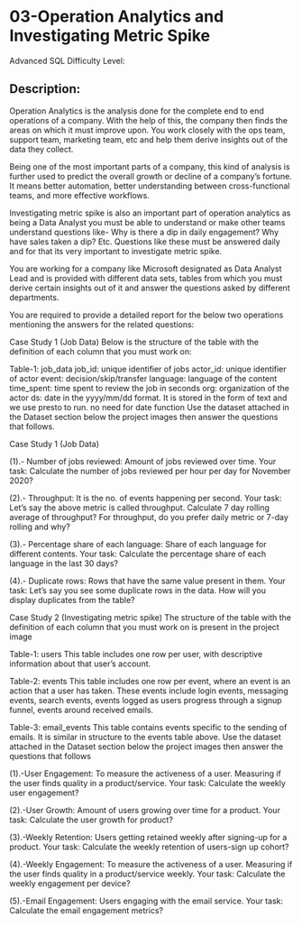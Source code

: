 # 03-Operation Analytics and Investigating Metric Spike

Advanced SQL
Difficulty Level:     
## Description:
Operation Analytics is the analysis done for the complete end to end operations of a company. With the help of this, the company then finds the areas on which it must improve upon. You work closely with the ops team, support team, marketing team, etc and help them derive insights out of the data they collect.

Being one of the most important parts of a company, this kind of analysis is further used to predict the overall growth or decline of a company’s fortune. It means better automation, better understanding between cross-functional teams, and more effective workflows.

Investigating metric spike is also an important part of operation analytics as being a Data Analyst you must be able to understand or make other teams understand questions like- Why is there a dip in daily engagement? Why have sales taken a dip? Etc. Questions like these must be answered daily and for that its very important to investigate metric spike.

You are working for a company like Microsoft designated as Data Analyst Lead and is provided with different data sets, tables from which you must derive certain insights out of it and answer the questions asked by different departments.

You are required to provide a detailed report for the below two operations mentioning the answers for the related questions:

Case Study 1 (Job Data)
Below is the structure of the table with the definition of each column that you must work on:

Table-1: job_data
job_id: unique identifier of jobs
actor_id: unique identifier of actor
event: decision/skip/transfer
language: language of the content
time_spent: time spent to review the job in seconds
org: organization of the actor
ds: date in the yyyy/mm/dd format. It is stored in the form of text and we use presto to run. no need for date function
Use the dataset attached in the Dataset section below the project images then answer the questions that follows.


Case Study 1 (Job Data)

(1).- Number of jobs reviewed: Amount of jobs reviewed over time.
      Your task: Calculate the number of jobs reviewed per hour per day for November 2020?
    
(2).- Throughput: It is the no. of events happening per second.
      Your task: Let’s say the above metric is called throughput. Calculate 7 day rolling average of throughput? For throughput, do you prefer daily       metric or 7-day rolling and why?
      
(3).- Percentage share of each language: Share of each language for different contents.
      Your task: Calculate the percentage share of each language in the last 30 days? 
      
(4).- Duplicate rows: Rows that have the same value present in them.
      Your task: Let’s say you see some duplicate rows in the data. How will you display duplicates from the table?

Case Study 2 (Investigating metric spike)
The structure of the table with the definition of each column that you must work on is present in the project image

Table-1: users
This table includes one row per user, with descriptive information about that user’s account.

Table-2: events
This table includes one row per event, where an event is an action that a user has taken. These events include login events, messaging events, search events, events logged as users progress through a signup funnel, events around received emails.

Table-3: email_events
This table contains events specific to the sending of emails. It is similar in structure to the events table above.
Use the dataset attached in the Dataset section below the project images then answer the questions that follows

(1).-User Engagement: To measure the activeness of a user. Measuring if the user finds quality in a product/service.
     Your task: Calculate the weekly user engagement?
     
(2).-User Growth: Amount of users growing over time for a product.
     Your task: Calculate the user growth for product?
     
(3).-Weekly Retention: Users getting retained weekly after signing-up for a product.
     Your task: Calculate the weekly retention of users-sign up cohort?
     
(4).-Weekly Engagement: To measure the activeness of a user. Measuring if the user finds quality in a product/service weekly.
     Your task: Calculate the weekly engagement per device?
     
(5).-Email Engagement: Users engaging with the email service.
     Your task: Calculate the email engagement metrics?
